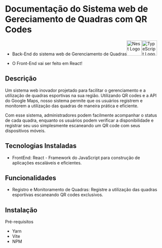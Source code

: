 <h1>Documentação do Sistema web de Gereciamento de Quadras com QR Codes</h1>
<ul>
  <li>
    <p> Back-End do sistema web de Gerenciamento de Quadras<img src="https://typescript.com/img/logo-small.svg" width="50" alt="Nest Logo" /><img src="https://skillicons.dev/icons?i=typescript,react,vite" width="50" alt="TypeScript Logo"/></img></p>
  </li>
  <li>
    <p> O Front-End vai ser feito em React!
  </li>
</ul>

## Descrição
Um sistema web inovador projetado para facilitar o gerenciamento e a utilização de quadras esportivas na sua região. Utilizando QR codes e a API do Google Maps, nosso sistema permite que os usuários registrem e monitorem a utilização das quadras de maneira prática e eficiente.

Com esse sistema, administradores podem facilmente acompanhar o status de cada quadra, enquanto os usuários podem verificar a disponibilidade e registrar seu uso simplesmente escaneando um QR code com seus dispositivos móveis.

## Tecnologias Instaladas

<ul>
  <li>FrontEnd: React - Framework do JavaScript para construção de aplicações escaláveis e eficientes.</li>
</ul>

## Funcionalidades

<ul>
  <li>Registro e Monitoramento de Quadras: Registre a utilização das quadras esportivas escaneando QR codes exclusivos.</li>
</ul>

## Instalação

Pré-requisitos

- Yarn
- Vite
- NPM
